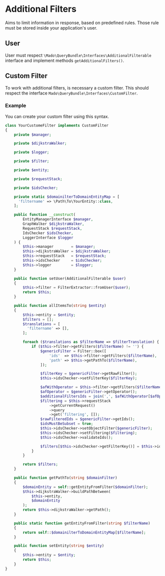 # Additional Filters

Aims to limit information in response, based on predefined rules. Those rule
must be stored inside your application's user.

## User

User must respect `\Mado\QueryBundle\Interfaces\AdditionalFilterable` interface
and implement methods `getAdditionalFilters()`.

## Custom Filter

To work with additional filters, is necessary a custom filter. This should
respect the interface `Mado\QueryBundle\Interfaces\CustomFilter`.

### Example

You can create your custom filter using this syntax.

```php
class YourCustomeFilter implements CustomFilter
{
    private $manager;

    private $dijkstraWalker;

    private $logger;

    private $filter;

    private $entity;

    private $requestStack;

    private $idsChecker;

    private static $domainilterToDomainEntityMap = [
      'filtername' => \Path\To\YourEntity::class,
    ];

    public function __construct(
        EntityManagerInterface $manager,
        GraphWalker $dijkstraWalker,
        RequestStack $requestStack,
        IdsChecker $idsChecker,
        LoggerInterface $logger
    ) {
        $this->manager        = $manager;
        $this->dijkstraWalker = $dijkstraWalker;
        $this->requestStack   = $requestStack;
        $this->idsChecker     = $idsChecker;
        $this->logger         = $logger;
    }

    public function setUser(AdditionalFilterable $user)
    {
        $this->filter = FilterExtractor::fromUser($user);
        return $this;
    }

    public function allItemsTo(string $entity)
    {
        $this->entity = $entity;
        $filters = [];
        $translations = [
          'filtername' => [],
        ];

        foreach ($translations as $filterName => $filterTranslation) {
            if ($this->filter->getFilters($filterName) != '') {
                $genericFilter = Filter::box([
                    'ids'  => $this->filter->getFilters($filterName),
                    'path' => $this->getPathTo($filterName),
                ]);

                $filterKey = $genericFilter->getRawFilter();
                $this->idsChecker->setFilterKey($filterKey);

                $afWithOperator = $this->filter->getFilters($filterName);
                $afOperator = $genericFilter->getOperator();
                $additionalFiltersIds = join(',', $afWithOperator[$afOperator]);
                $filtering = $this->requestStack
                    ->getCurrentRequest()
                    ->query
                    ->get('filtering', []);
                $rawFilteredIds = $genericFilter->getIds();
                $idsMustBeSubset = true;
                $this->idsChecker->setObjectFilter($genericFilter);
                $this->idsChecker->setFiltering($filtering);
                $this->idsChecker->validateIds();

                $filters[$this->idsChecker->getFilterKey()] = $this->idsChecker->getFinalFilterIds();
            }
        }

        return $filters;
    }

    public function getPathTo(string $domainFilter)
    {
        $domainEntity = self::getEntityFromFilter($domainFilter);
        $this->dijkstraWalker->buildPathBetween(
            $this->entity,
            $domainEntity
        );
        return $this->dijkstraWalker->getPath();
    }

    public static function getEntityFromFilter(string $filterName)
    {
        return self::$domainilterToDomainEntityMap[$filterName];
    }

    public function setEntity(string $entity)
    {
        $this->entity = $entity;
        return $this;
    }
}
```
